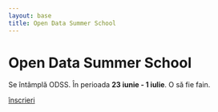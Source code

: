 ```yaml
---
layout: base
title: Open Data Summer School
---
```


<div class="jumbotron">
  <h1>Open Data Summer School</h1>
</div>

Se întâmplă ODSS. În perioada **23 iunie - 1 iulie**. O să fie fain.

[înscrieri](/register.html)
